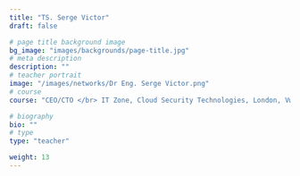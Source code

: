 ```yaml
---
title: "TS. Serge Victor"
draft: false

# page title background image
bg_image: "images/backgrounds/page-title.jpg"
# meta description
description: ""
# teacher portrait
image: "/images/networks/Dr Eng. Serge Victor.png"
# course
course: "CEO/CTO </br> IT Zone, Cloud Security Technologies, London, Vương Quốc Anh"

# biography
bio: ""
# type
type: "teacher"

weight: 13
---
```

